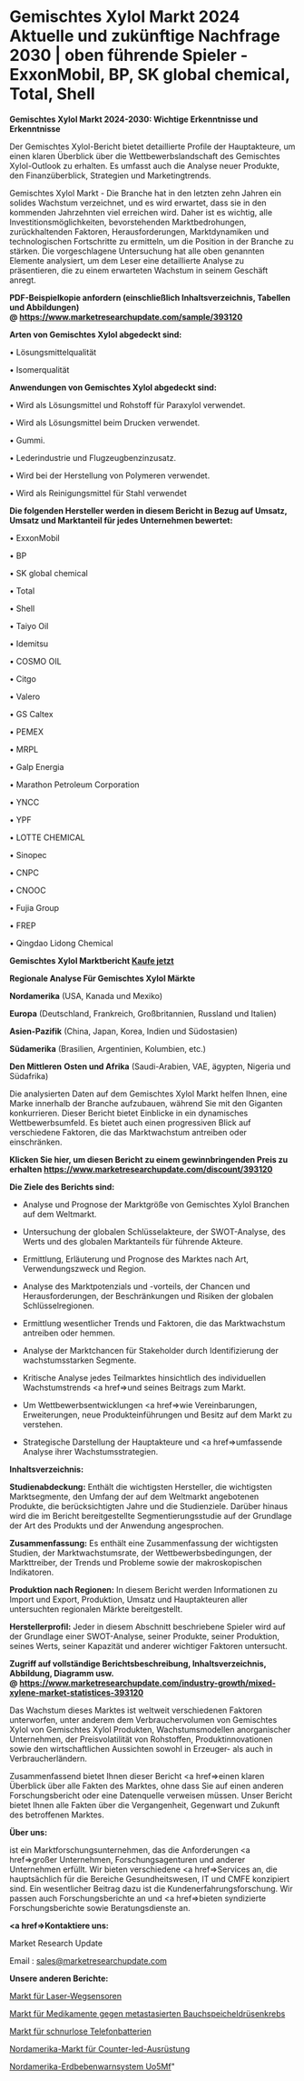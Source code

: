 # Gemischtes Xylol Markt 2024 Aktuelle und zukünftige Nachfrage 2030 | oben führende Spieler - ExxonMobil, BP, SK global chemical, Total, Shell

<strong>Gemischtes Xylol Markt 2024-2030: Wichtige Erkenntnisse und Erkenntnisse</strong>

Der Gemischtes Xylol-Bericht bietet detaillierte Profile der Hauptakteure, um einen klaren Überblick über die Wettbewerbslandschaft des Gemischtes Xylol-Outlook zu erhalten. Es umfasst auch die Analyse neuer Produkte, den Finanzüberblick, Strategien und Marketingtrends.

Gemischtes Xylol Markt - Die Branche hat in den letzten zehn Jahren ein solides Wachstum verzeichnet, und es wird erwartet, dass sie in den kommenden Jahrzehnten viel erreichen wird. Daher ist es wichtig, alle Investitionsmöglichkeiten, bevorstehenden Marktbedrohungen, zurückhaltenden Faktoren, Herausforderungen, Marktdynamiken und technologischen Fortschritte zu ermitteln, um die Position in der Branche zu stärken. Die vorgeschlagene Untersuchung hat alle oben genannten Elemente analysiert, um dem Leser eine detaillierte Analyse zu präsentieren, die zu einem erwarteten Wachstum in seinem Geschäft anregt.

<strong><b>PDF-Beispielkopie anfordern (einschließlich Inhaltsverzeichnis, Tabellen und Abbildungen) @ </b></strong><strong><a href=https://www.marketresearchupdate.com/sample/393120><strong>https://www.marketresearchupdate.com/sample/393120</u></a></strong></strong>

<strong>Arten von Gemischtes Xylol abgedeckt sind:</strong>

• Lösungsmittelqualität

• Isomerqualität

<strong>Anwendungen von Gemischtes Xylol abgedeckt sind:</strong>

• Wird als Lösungsmittel und Rohstoff für Paraxylol verwendet.

• Wird als Lösungsmittel beim Drucken verwendet.

• Gummi.

• Lederindustrie und Flugzeugbenzinzusatz.

• Wird bei der Herstellung von Polymeren verwendet.

• Wird als Reinigungsmittel für Stahl verwendet

<strong>Die folgenden Hersteller werden in diesem Bericht in Bezug auf Umsatz, Umsatz und Marktanteil für jedes Unternehmen bewertet:</strong>

• ExxonMobil

• BP

• SK global chemical

• Total

• Shell

• Taiyo Oil

• Idemitsu

• COSMO OIL

• Citgo

• Valero

• GS Caltex

• PEMEX

• MRPL

• Galp Energia

• Marathon Petroleum Corporation

• YNCC

• YPF

• LOTTE CHEMICAL

• Sinopec

• CNPC

• CNOOC

• Fujia Group

• FREP

• Qingdao Lidong Chemical

<strong>Gemischtes Xylol Marktbericht <a href=https://www.marketresearchupdate.com/buynow/393120>Kaufe jetzt</a></strong>

<strong>Regionale Analyse Für Gemischtes Xylol Märkte</strong>

<strong>Nordamerika</strong> (USA, Kanada und Mexiko)

<strong>Europa</strong> (Deutschland, Frankreich, Großbritannien, Russland und Italien)

<strong>Asien-Pazifik</strong> (China, Japan, Korea, Indien und Südostasien)

<strong>Südamerika</strong> (Brasilien, Argentinien, Kolumbien, etc.)

<strong>Den Mittleren</strong> <strong>Osten und Afrika</strong> (Saudi-Arabien, VAE, ägypten, Nigeria und Südafrika)

Die analysierten Daten auf dem Gemischtes Xylol Markt helfen Ihnen, eine Marke innerhalb der Branche aufzubauen, während Sie mit den Giganten konkurrieren. Dieser Bericht bietet Einblicke in ein dynamisches Wettbewerbsumfeld. Es bietet auch einen progressiven Blick auf verschiedene Faktoren, die das Marktwachstum antreiben oder einschränken.

<strong>Klicken Sie hier, um diesen Bericht zu einem gewinnbringenden Preis zu erhalten
</strong><strong><a href=https://www.marketresearchupdate.com/discount/393120>https://www.marketresearchupdate.com/discount/393120</b></u></strong></a>

<strong>Die Ziele des Berichts sind:</strong>

- Analyse und Prognose der Marktgröße von Gemischtes Xylol Branchen auf dem Weltmarkt.

- Untersuchung der globalen Schlüsselakteure, der SWOT-Analyse, des Werts und des globalen Marktanteils für führende Akteure.

- Ermittlung, Erläuterung und Prognose des Marktes nach Art, Verwendungszweck und Region.

- Analyse des Marktpotenzials und -vorteils, der Chancen und Herausforderungen, der Beschränkungen und Risiken der globalen Schlüsselregionen.

- Ermittlung wesentlicher Trends und Faktoren, die das Marktwachstum antreiben oder hemmen.

- Analyse der Marktchancen für Stakeholder durch Identifizierung der wachstumsstarken Segmente.

- Kritische Analyse jedes Teilmarktes hinsichtlich des individuellen Wachstumstrends <a href=>und</a> seines Beitrags zum Markt.

- Um Wettbewerbsentwicklungen <a href=>wie</a> Vereinbarungen, Erweiterungen, neue Produkteinführungen und Besitz auf dem Markt zu verstehen.

- Strategische Darstellung der Hauptakteure und <a href=>umfas</a>sende Analyse ihrer Wachstumsstrategien.

<strong>Inhaltsverzeichnis:</strong>

<strong>Studienabdeckung:</strong> Enthält die wichtigsten Hersteller, die wichtigsten Marktsegmente, den Umfang der auf dem Weltmarkt angebotenen Produkte, die berücksichtigten Jahre und die Studienziele. Darüber hinaus wird die im Bericht bereitgestellte Segmentierungsstudie auf der Grundlage der Art des Produkts und der Anwendung angesprochen.

<strong>Zusammenfassung:</strong> Es enthält eine Zusammenfassung der wichtigsten Studien, der Marktwachstumsrate, der Wettbewerbsbedingungen, der Markttreiber, der Trends und Probleme sowie der makroskopischen Indikatoren.

<strong>Produktion nach Regionen:</strong> In diesem Bericht werden Informationen zu Import und Export, Produktion, Umsatz und Hauptakteuren aller untersuchten regionalen Märkte bereitgestellt.

<strong>Herstellerprofil:</strong> Jeder in diesem Abschnitt beschriebene Spieler wird auf der Grundlage einer SWOT-Analyse, seiner Produkte, seiner Produktion, seines Werts, seiner Kapazität und anderer wichtiger Faktoren untersucht.

<strong><b>Zugriff auf vollständige Berichtsbeschreibung, Inhaltsverzeichnis, Abbildung, Diagramm usw. @ </b></strong><strong><a href=https://www.marketresearchupdate.com/industry-growth/mixed-xylene-market-statistices-393120>https://www.marketresearchupdate.com/industry-growth/mixed-xylene-market-statistices-393120</a></strong>

Das Wachstum dieses Marktes ist weltweit verschiedenen Faktoren unterworfen, unter anderem dem Verbrauchervolumen von Gemischtes Xylol von Gemischtes Xylol Produkten, Wachstumsmodellen anorganischer Unternehmen, der Preisvolatilität von Rohstoffen, Produktinnovationen sowie den wirtschaftlichen Aussichten sowohl in Erzeuger- als auch in Verbraucherländern.

Zusammenfassend bietet Ihnen dieser Bericht <a href=>einen</a> klaren Überblick über alle Fakten des Marktes, ohne dass Sie auf einen anderen Forschungsbericht oder eine Datenquelle verweisen müssen. Unser Bericht bietet Ihnen alle Fakten über die Vergangenheit, Gegenwart und Zukunft des betroffenen Marktes.

<strong>Über uns:</strong>

 ist ein Marktforschungsunternehmen, das die Anforderungen <a href=>großer</a> Unternehmen, Forschungsagenturen und anderer Unternehmen erfüllt. Wir bieten verschiedene <a href=>Services</a> an, die hauptsächlich für die Bereiche Gesundheitswesen, IT und CMFE konzipiert sind. Ein wesentlicher Beitrag dazu ist die Kundenerfahrungsforschung. Wir passen auch Forschungsberichte an und <a href=>bieten</a> syndizierte Forschungsberichte sowie Beratungsdienste an.

<strong><a href=>Kontaktiere uns:</a></strong>

Market Research Update

Email : sales@marketresearchupdate.com

<strong>Unsere anderen Berichte:</strong>

<a href=https://www.linkedin.com/pulse/laser-displacement-sensors-market-research-uncovered>Markt für Laser-Wegsensoren</a>

<a href=https://www.linkedin.com/pulse/drugs-metastatic-pancreatic-cancer-market-sizing>Markt für Medikamente gegen metastasierten Bauchspeicheldrüsenkrebs</a>

<a href=https://www.linkedin.com/pulse/cordless-phone-battery-marketsize-share>Markt für schnurlose Telefonbatterien</a>

<a href=https://www.linkedin.com/pulse/north-america-counter-ied-equipment-market-size>Nordamerika-Markt für Counter-Ied-Ausrüstung</a>

<a href=https://www.linkedin.com/pulse/north-america-earthquake-warning-system-uo5mf/>Nordamerika-Erdbebenwarnsystem Uo5Mf</a>"
